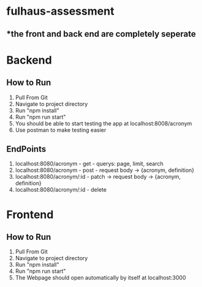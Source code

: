 # fulhaus-assessment

## *the front and back end are completely seperate

# Backend
## How to Run
1. Pull From Git
2. Navigate to project directory
3. Run "npm install"
4. Run "npm run start"
5. You should be able to start testing the app at localhost:8008/acronym
6. Use postman to make testing easier

## EndPoints
1. localhost:8080/acronym - get - querys: page, limit, search
2. localhost:8080/acronym - post - request body -> {acronym, definition}
3. localhost:8080/acronym/:id - patch -> request body -> {acronym, definition}
4. localhost:8080/acronym/:id - delete

# Frontend
## How to Run
1. Pull From Git
2. Navigate to project directory
3. Run "npm install"
4. Run "npm run start"
5. The Webpage should open automatically by itself at localhost:3000